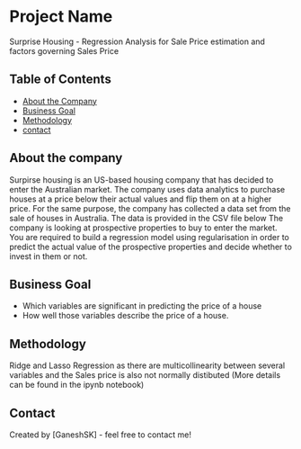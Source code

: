 # Project Name
Surprise Housing - Regression Analysis for Sale Price estimation and factors governing Sales Price

## Table of Contents
* [About the Company](#about-the-company)
* [Business Goal](#business-goal)
* [Methodology](#methodology)
* [contact](#contact)


 ## About the company
Surpirse housing is an US-based housing company that has decided to enter the Australian market. The company uses data analytics to purchase houses at a price below their actual values and flip them on at a higher price. For the same purpose, the company has collected a data set from the sale of houses in Australia. The data is provided in the CSV file below
The company is looking at prospective properties to buy to enter the market. You are required to build a regression model using regularisation in order to predict the actual value of the prospective properties and decide whether to invest in them or not.

## Business Goal
- Which variables are significant in predicting the price of a house
- How well those variables describe the price of a house.
  
## Methodology
Ridge and Lasso Regression as there are multicollinearity between several variables and the Sales price is also not normally distibuted (More details can be found in the ipynb notebook)

## Contact
Created by [GaneshSK] - feel free to contact me!
